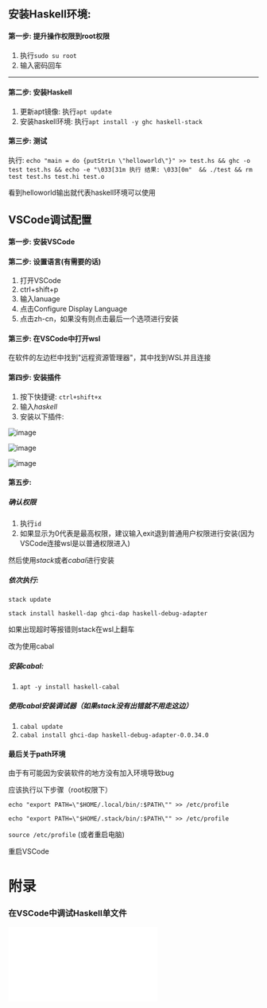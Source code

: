 
## 安装Haskell环境:

#### 第一步: 提升操作权限到root权限

1. 执行`sudo su root`
2. 输入密码回车

---
#### 第二步: 安装Haskell

1. 更新apt镜像: 执行`apt update`
2. 安装haskell环境: 执行`apt install -y ghc haskell-stack`

#### 第三步: 测试

执行: `echo "main = do {putStrLn \"helloworld\"}" >> test.hs && ghc -o test test.hs && echo -e "\033[31m 执行
结果: \033[0m"  && ./test && rm test test.hs test.hi test.o`

看到helloworld输出就代表haskell环境可以使用

## VSCode调试配置

#### 第一步: 安装VSCode 

#### 第二步: 设置语言(有需要的话)

1. 打开VSCode
2. ctrl+shift+p
3. 输入lanuage
4. 点击Configure Display Language
5. 点击zh-cn，如果没有则点击最后一个选项进行安装

#### 第三步: 在VSCode中打开wsl

在软件的左边栏中找到"远程资源管理器"，其中找到WSL并且连接

#### 第四步: 安装插件

1. 按下快捷键: `ctrl+shift+x`
2. 输入*haskell*
3. 安装以下插件:

![image](https://user-images.githubusercontent.com/84715902/135286983-c11374ff-6305-419e-a295-d93743b8a6e8.png)

![image](https://user-images.githubusercontent.com/84715902/135287031-adf7efa0-321b-486f-be48-d46cc6c18298.png)

![image](https://user-images.githubusercontent.com/84715902/135287062-989a41f6-6856-4c18-a616-9e2d574ffe60.png)

#### 第五步: 

##### 确认权限 

1. 执行`id`
2. 如果显示为0代表是最高权限，建议输入exit退到普通用户权限进行安装(因为VSCode连接wsl是以普通权限进入)

然后使用*stack*或者*cabal*进行安装

##### 依次执行:
  
`stack update`

`stack install haskell-dap ghci-dap haskell-debug-adapter`

如果出现超时等报错则stack在wsl上翻车

改为使用cabal

##### 安装cabal: 

1. `apt -y install haskell-cabal`

##### 使用cabal安装调试器（如果stack没有出错就不用走这边）

1. `cabal update`
2. `cabal install ghci-dap haskell-debug-adapter-0.0.34.0`

#### 最后关于path环境

由于有可能因为安装软件的地方没有加入环境导致bug

应该执行以下步骤（root权限下）

`echo "export PATH=\"$HOME/.local/bin/:$PATH\"" >> /etc/profile`

`echo "export PATH=\"$HOME/.stack/bin/:$PATH\"" >> /etc/profile`

`source /etc/profile` (或者重启电脑)

重启VSCode

# 附录

### 在VSCode中调试Haskell单文件

![debug_vscode](./debug_vscode.md)
